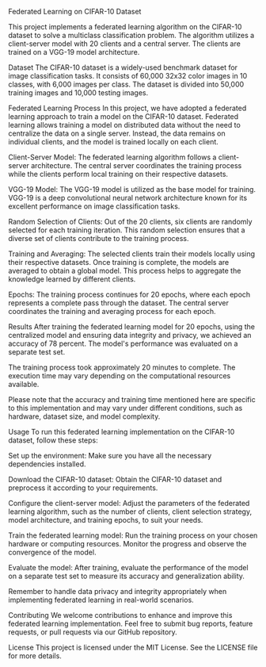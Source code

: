Federated Learning on CIFAR-10 Dataset

This project implements a federated learning algorithm on the CIFAR-10 dataset to solve a multiclass classification problem. The algorithm utilizes a client-server model with 20 clients and a central server. The clients are trained on a VGG-19 model architecture.

Dataset
The CIFAR-10 dataset is a widely-used benchmark dataset for image classification tasks. It consists of 60,000 32x32 color images in 10 classes, with 6,000 images per class. The dataset is divided into 50,000 training images and 10,000 testing images.

Federated Learning Process
In this project, we have adopted a federated learning approach to train a model on the CIFAR-10 dataset. Federated learning allows training a model on distributed data without the need to centralize the data on a single server. Instead, the data remains on individual clients, and the model is trained locally on each client.

Client-Server Model: The federated learning algorithm follows a client-server architecture. The central server coordinates the training process while the clients perform local training on their respective datasets.

VGG-19 Model: The VGG-19 model is utilized as the base model for training. VGG-19 is a deep convolutional neural network architecture known for its excellent performance on image classification tasks.

Random Selection of Clients: Out of the 20 clients, six clients are randomly selected for each training iteration. This random selection ensures that a diverse set of clients contribute to the training process.

Training and Averaging: The selected clients train their models locally using their respective datasets. Once training is complete, the models are averaged to obtain a global model. This process helps to aggregate the knowledge learned by different clients.

Epochs: The training process continues for 20 epochs, where each epoch represents a complete pass through the dataset. The central server coordinates the training and averaging process for each epoch.

Results
After training the federated learning model for 20 epochs, using the centralized model and ensuring data integrity and privacy, we achieved an accuracy of 78 percent. The model's performance was evaluated on a separate test set.

The training process took approximately 20 minutes to complete. The execution time may vary depending on the computational resources available.

Please note that the accuracy and training time mentioned here are specific to this implementation and may vary under different conditions, such as hardware, dataset size, and model complexity.

Usage
To run this federated learning implementation on the CIFAR-10 dataset, follow these steps:

Set up the environment: Make sure you have all the necessary dependencies installed.

Download the CIFAR-10 dataset: Obtain the CIFAR-10 dataset and preprocess it according to your requirements.

Configure the client-server model: Adjust the parameters of the federated learning algorithm, such as the number of clients, client selection strategy, model architecture, and training epochs, to suit your needs.

Train the federated learning model: Run the training process on your chosen hardware or computing resources. Monitor the progress and observe the convergence of the model.

Evaluate the model: After training, evaluate the performance of the model on a separate test set to measure its accuracy and generalization ability.

Remember to handle data privacy and integrity appropriately when implementing federated learning in real-world scenarios.

Contributing
We welcome contributions to enhance and improve this federated learning implementation. Feel free to submit bug reports, feature requests, or pull requests via our GitHub repository.

License
This project is licensed under the MIT License. See the LICENSE file for more details.
